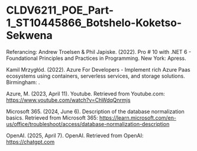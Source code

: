 # CLDV6211_POE_Part-1_ST10445866_Botshelo-Koketso-Sekwena

Referancing:
Andrew Troelsen & Phil Japiske. (2022). Pro # 10 with .NET 6 - Foundational 
Principles and Practices in Programming. New York: Apress.

Kamil Mrzygłód. (2022). Azure For Developers - Implement rich Azure Paas 
ecosystems using containers, serverless services, and storage solutions. 
Birmingham: <packt>.

Azure, M. (2023, April 11). Youtube. Retrieved from Youtube.com:
https://www.youtube.com/watch?v=ChWdqQnrmjs

Microsoft 365. (2024, June 6). Description of the database normalization 
basics. Retrieved from Microsoft 365:
https://learn.microsoft.com/en-us/office/troubleshoot/access/database-normalization-description

OpenAI. (2025, April 7). OpenAI. Retrieved from OpenAI: https://chatgpt.com
